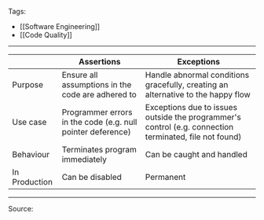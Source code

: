 Tags:
- [[Software Engineering]]
- [[Code Quality]]
---

|               | Assertions                                                  | Exceptions                                                                                             |
| ------------- | ----------------------------------------------------------- | ------------------------------------------------------------------------------------------------------ |
| Purpose       | Ensure all assumptions in the code are adhered to           | Handle abnormal conditions gracefully, creating an alternative to the happy flow                       |
| Use case      | Programmer errors in the code (e.g. null pointer deference) | Exceptions due to issues outside the programmer's control (e.g. connection terminated, file not found) |
| Behaviour     | Terminates program immediately                              | Can be caught and handled                                                                              |
| In Production | Can be disabled                                             | Permanent                                                                                              |

---
Source:
